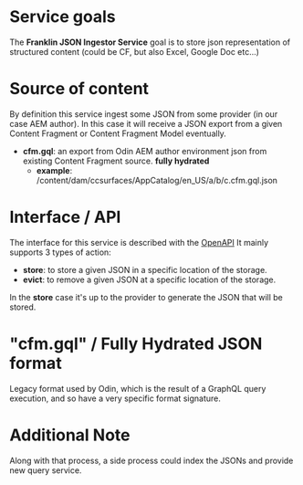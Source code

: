 # Service goals

The **Franklin JSON Ingestor Service** goal is to store json representation of structured content (could be CF, but also Excel, Google Doc etc...)

# Source of content

By definition this service ingest some JSON from some provider (in our case AEM author).
In this case it will receive a JSON export from a given Content Fragment or Content Fragment Model eventually.

- **cfm.gql**: an export from Odin AEM author environment json from existing Content Fragment source. **fully hydrated**
  - **example**: /content/dam/ccsurfaces/AppCatalog/en_US/a/b/c.cfm.gql.json 

# Interface / API

The interface for this service is described with the [OpenAPI](swagger.html)
It mainly supports 3 types of action:
- **store**: to store a given JSON in a specific location of the storage.
- **evict**: to remove a given JSON at a specific location of the storage.

In the **store** case it's up to the provider to generate the JSON that will be stored.

# "cfm.gql" / Fully Hydrated JSON format

Legacy format used by Odin, which is the result of a GraphQL query execution, and so have a very specific format signature.

# Additional Note

Along with that process, a side process could index the JSONs and provide new query service.
